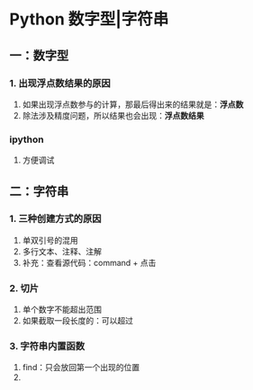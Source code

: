 # Python 数字型|字符串

## 一：数字型

### 1. 出现浮点数结果的原因

1. 如果出现浮点数参与的计算，那最后得出来的结果就是：**浮点数**
2. 除法涉及精度问题，所以结果也会出现：**浮点数结果**



### ipython

1. 方便调试



## 二：字符串

### 1. 三种创建方式的原因

1. 单双引号的混用
2. 多行文本、注释、注解
3. 补充：查看源代码：command + 点击



### 2. 切片

1. 单个数字不能超出范围
2. 如果截取一段长度的：可以超过



### 3. 字符串内置函数

1. find：只会放回第一个出现的位置
2. 